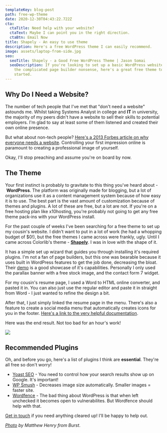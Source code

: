 ```yaml
---
templateKey: blog-post
path: free-wp-theme
date: 2020-12-30T04:43:22.722Z
cta:
  ctaTitle: Need help with your website?
  ctaText: Maybe I can point you in the right direction.
  ctaBtn: Email Now
title: Shapely - An easy to use theme
description: Here's a free WordPress theme I can easily recommend.
image: assets/laptop-from-side.jpg
seo:
  seoTitle: Shapely - a Good Free WordPress Theme | Jason Somai
  seoDescription: If you're looking to set up a basic WordPress website without
    the complicated page builder nonsense, here's a great free theme to get you
    started.
---
```

## Why Do I Need a Website?

The number of tech people that I've met that "don't need a website" astounds me. Whilst taking Systems Analyst in college and **IT** in university, the majority of my peers didn't have a website to sell their skills to potential employers. I'm glad to say at least some of them listened and created their own online presence.

But what about non-tech people? [Here's a 2013 Forbes article on why everyone needs a website](https://www.forbes.com/sites/jacquelynsmith/2013/04/26/why-every-job-seeker-should-have-a-personal-website-and-what-it-should-include/#3bcb0dea119e). Controlling your first impression online is paramount to creating a professional image of yourself.

Okay, I'll stop preaching and assume you're on board by now.

## The Theme

Your first instinct is probably to gravitate to this thing you've heard about - **WordPress**. The platform was originally made for blogging, but a lot of organizations use it as a content management system because of how easy it is to use. The best part is the vast amount of customization because of themes and plugins. A lot of these are free, but a lot are not. If you're on a free hosting plan like x10hosting, you're probably not going to get any free theme pack-ins with your WordPress install. 

For the past couple of weeks I've been searching for a free theme to set up my cousin's website. I didn't want to put in a lot of work (he had a whopping budget of $0!), but the free themes I came across were frankly, ugly. Until I came across Colorlib's theme - **[Shapely](https://colorlib.com/wp/themes/shapely/)**. I was in love with the shape of it.

It has a simple set up wizard that guides you through installing it's required plugins. I'm not a fan of page builders, but this one was bearable because it uses built in WordPress features to get the job done, decreasing the bloat. Their [demo](https://colorlib.com/shapely/) is a good showcase of it's capabilities. Personally I only used the parallax banner with a free stock image, and the contact form 7 widget.

For my cousin's resume page, I used a Word to HTML online converter, and pasted it in. You can also just use the regular editor and paste it in straight from Word - I just wanted to refine the design a bit.

After that, I just simply linked the resume page in the menu. There's also a feature to create a social media menu that automatically creates icons for you in the footer. [Here's a link to the very helpful documentation](https://colorlib.com/wp/support/shapely/).

Here was the end result. Not too bad for an hour's work!

<a href="#img1" id="img-1-link" class="lightbox-link"><img class="inline-image height-400" src="/assets/chris-preview.jpg"/></a><a href="#img-1-link" class="lightbox" id="img1"><span style="background-image: url('/assets/chris-preview.jpg')"></span></a>

## Recommended Plugins

Oh, and before you go, here's a list of plugins I think are **essential**. They're all free so don't worry!

* [Yoast SEO](https://en-ca.wordpress.org/plugins/wordpress-seo/) - You need to control how your search results show up on Google. It's important!
* [WP Smush](https://en-ca.wordpress.org/plugins/wp-smushit/) - Decreases image size automatically. Smaller images = faster site.
* [Wordfence](https://en-ca.wordpress.org/plugins/wordfence/) - The bad thing about WordPress is that when left unchecked it becomes open to vulnerabilites. But Wordfence should help with that.

[Get in touch](https://jasonsomai.com/contact) if you need anything cleared up! I'll be happy to help out.

*[Photo](https://burst.shopify.com/photos/laptop-from-side?q=computer) by Matthew Henry from Burst*.